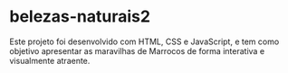 # belezas-naturais2
Este projeto foi desenvolvido com HTML, CSS e JavaScript, e tem como objetivo apresentar as maravilhas de Marrocos de forma interativa e visualmente atraente.
